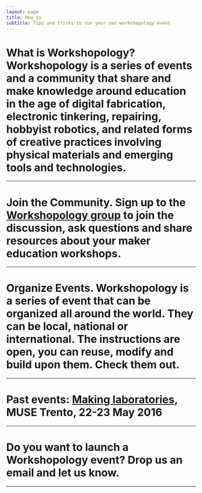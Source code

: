 ```yaml
---
layout: page
title: How to 
subtitle: Tips and tricks to run your own workshopology event
---
```


# What is Workshopology? Workshopology is a series of events and a community that share and make knowledge around education in the age of digital fabrication, electronic tinkering, repairing, hobbyist robotics, and related forms of creative practices involving physical materials and emerging tools and technologies.

---

# **Join the Community**. Sign up to the [Workshopology group](https://groups.google.com/forum/#!forum/workshopology) to join the discussion, ask questions and share resources about your maker education workshops. 

***

# Organize Events. Workshopology is a series of event that can be organized all around the world. They can be local, national or international. The instructions are open, you can reuse, modify and build upon them. Check them out.
---

# Past events: [Making laboratories](http://workshopology.github.io/Making%20Laboratories%202016), MUSE Trento, 22-23 May 2016 

---

# Do you want to launch a Workshopology event? Drop us an email and let us know. 

---



# 









